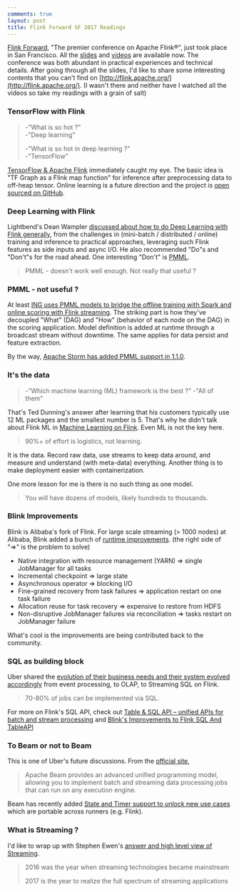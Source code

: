 ```yaml
---
comments: true
layout: post
title: Flink Forward SF 2017 Readings
---
```


[Flink Forward](http://sf.flink-forward.org/), "The premier conference on Apache Flink®", just took place in San Francisco. All the [slides](https://www.slideshare.net/FlinkForward) and [videos](https://www.youtube.com/playlist?list=PLDX4T_cnKjD2UC6wJr_wRbIvtlMtkc-n2) are available now. The conference was both abundant in practical experiences and technical details. After going through all the slides, I'd like to share some interesting contents that you can't find on [http://flink.apache.org/](http://flink.apache.org/). (I wasn't there and neither have I watched all the videos so take my readings with a grain of salt)

### TensorFlow with Flink

> -"What is so hot ?"   
> -"Deep learning"
> 
> -"What is so hot in deep learning ?"    
> -"TensorFlow"

[TensorFlow & Apache Flink](https://www.slideshare.net/FlinkForward/flink-forward-sf-2017-eron-wright-introducing-flink-tensorflow) immediately caught my eye. The basic idea is "TF Graph as a Flink map function" for inference after preprocessing data to off-heap tensor. Online learning is a future direction and the project is [open sourced on GitHub](https://github.com/cookieai/flink-tensorflow/).

### Deep Learning with Flink

Lightbend's Dean Wampler [discussed about how to do Deep Learning with Flink generally](https://www.slideshare.net/FlinkForward/flink-forward-sf-2017-dean-wampler-streaming-deep-learning-scenarios-with-flink), from the challenges in (mini-batch / distributed / online) training and inference to practical approaches, leveraging such Flink features as side inputs and async I/O. He also recommended "Do"s and "Don't"s for the road ahead. One interesting "Don't" is [PMML](https://en.wikipedia.org/wiki/Predictive_Model_Markup_Language).

> PMML - doesn't work well enough. Not really that useful ?

### PMML - not useful ?

At least [ING uses PMML models to bridge the offline training with Spark and online scoring with Flink streaming](https://en.wikipedia.org/wiki/Predictive_Model_Markup_Language). The striking part is how they've decoupled "What" (DAG) and "How" (behavior of each node on the DAG) in the scoring application. Model definition is added at runtime through a broadcast stream without downtime. The same applies for data persist and feature extraction. 

By the way, [Apache Storm has added PMML support in 1.1.0](http://storm.apache.org/2017/03/29/storm110-released.html). 


### It's the data

> -"Which machine learning (ML) framework is the best ?"
> -"All of them"

That's Ted Dunning's answer after learning that his customers typically use 12 ML packages and the smallest number is 5. That's why he didn't talk about Flink ML in [Machine Learning on Flink](https://www.slideshare.net/FlinkForward/flink-forward-sf-2017-ted-dunning-nonflink-machine-learning-on-flink). Even  ML is not the key here. 

> 90%+ of effort is logistics, not learning.

It is the data. Record raw data, use streams to keep data around, and measure and understand (with meta-data) everything. Another thing is to make deployment easier with containerization.

One more lesson for me is there is no such thing as one model. 

> You will have dozens of models, likely hundreds to thousands. 

### Blink Improvements

Blink is Alibaba's fork of Flink. For large scale streaming (> 1000 nodes) at Alibaba, Blink added a bunch of [runtime improvements](https://www.slideshare.net/FlinkForward/flink-forward-sf-2017-feng-wang-zhijiang-wang-runtime-improvements-in-blink-for-large-scale-streaming-at-alibaba). (the right side of "=>" is the problem to solve)

* Native integration with resource management (YARN) => single JobManager for all tasks
* Incremental checkpoint => large state 
* Asynchronous operator => blocking I/O
* Fine-grained recovery from task failures => application restart on one task failure
* Allocation reuse for task recovery => expensive to restore from HDFS
* Non-disruptive JobManager failures via reconciliation => tasks restart on JobManager failure

What's cool is the improvements are being contributed back to the community.

### SQL as building block

Uber shared the [evolution of their business needs and their system evolved accordingly](https://www.slideshare.net/FlinkForward/flink-forward-sf-2017-chinmay-soman-real-time-analytics-in-the-real-world-challenges-and-lessons-at-uber) from event processing, to OLAP, to Streaming SQL on Flink. 

> 70-80% of jobs can be implemented via SQL.

For more on Flink's SQL API, check out [Table & SQL API – unified APIs for batch and stream processing](https://www.slideshare.net/FlinkForward/flink-forward-sf-2017-timo-walther-table-sql-api-unified-apis-for-batch-and-stream-processing) and [Blink's Improvements to Flink SQL And TableAPI](https://www.slideshare.net/FlinkForward/flink-forward-sf-2017-shaoxuan-wangxiaowei-jiang-blinks-improvements-to-flink-sql-and-tableapi)


### To Beam or not to Beam

This is one of Uber's future discussions.   From the [official site](https://beam.apache.org/), 

> Apache Beam provides an advanced unified programming model, allowing you to implement batch and streaming data processing jobs that can run on any execution engine.

Beam has recently added [State and Timer support to unlock new use cases](https://www.slideshare.net/FlinkForward/flink-forward-sf-2017-kenneth-knowles-back-to-sessions-overview) which are portable across runners (e.g. Flink).

### What is Streaming ?

I'd like to wrap up with Stephen Ewen's [answer and high level view of Streaming](https://www.slideshare.net/FlinkForward/flink-forward-sf-2017-stephan-ewen-convergence-of-realtime-analytics-and-datadriven-applications).

> 2016 was the year when streaming technologies became mainstream
> 
> 2017 is the year to realize the full spectrum of streaming applications
> 








